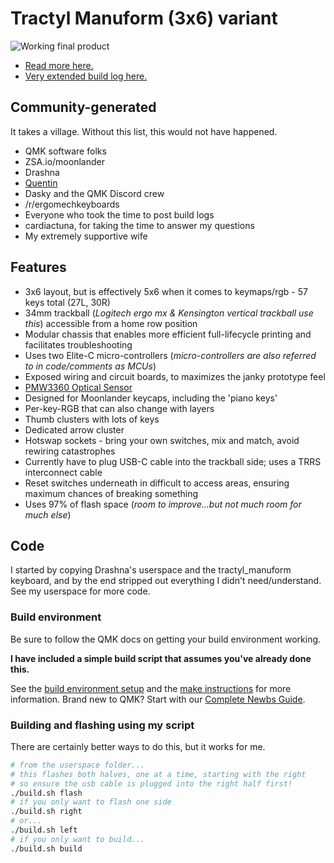 # Tractyl Manuform (3x6) variant
![Working final product](https://i.redd.it/15mq7kw29e691.jpg)

- [Read more here.](https://blog.practicaltech.ca/2022/06/learning-through-failure-keyboard.html)
- [Very extended build log here.](https://docs.google.com/document/d/1714zAB5GvLr3M8TnRpMvAdutThKMioJDGraUgG2VCB4/edit?usp=sharing)

## Community-generated
It takes a village.  Without this list, this would not have happened.
- QMK software folks
- ZSA.io/moonlander
- Drashna
- [Quentin](https://bastardkb.com/)
- Dasky and the QMK Discord crew
- /r/ergomechkeyboards
- Everyone who took the time to post build logs
- cardiactuna, for taking the time to answer my questions
- My extremely supportive wife

## Features
- 3x6 layout, but is effectively 5x6 when it comes to keymaps/rgb - 57 keys total (27L, 30R)
- 34mm trackball (*Logitech ergo mx & Kensington vertical trackball use this*) accessible from a home row position
- Modular chassis that enables more efficient full-lifecycle printing and facilitates troubleshooting
- Uses two Elite-C micro-controllers (*micro-controllers are also referred to in code/comments as MCUs*)
- Exposed wiring and circuit boards, to maximizes the janky prototype feel
- [PMW3360 Optical Sensor](https://www.tindie.com/products/jkicklighter/pmw3360-motion-sensor/)
- Designed for Moonlander keycaps, including the 'piano keys'
- Per-key-RGB that can also change with layers
- Thumb clusters with lots of keys
- Dedicated arrow cluster
- Hotswap sockets - bring your own switches, mix and match, avoid rewiring catastrophes
- Currently have to plug USB-C cable into the trackball side; uses a TRRS interconnect cable
- Reset switches underneath in difficult to access areas, ensuring maximum chances of breaking something
- Uses 97% of flash space (*room to improve...but not much room for much else*)

## Code
I started by copying Drashna's userspace and the tractyl_manuform keyboard, and by the end stripped out everything I didn't need/understand.  See my userspace for more code.

### Build environment
Be sure to follow the QMK docs on getting your build environment working.

**I have included a simple build script that assumes you've already done this.**

See the [build environment setup](https://docs.qmk.fm/#/getting_started_build_tools) and the [make instructions](https://docs.qmk.fm/#/getting_started_make_guide) for more information. Brand new to QMK? Start with our [Complete Newbs Guide](https://docs.qmk.fm/#/newbs).


### Building and flashing using my script
There are certainly better ways to do this, but it works for me.

```bash
# from the userspace folder...
# this flashes both halves, one at a time, starting with the right
# so ensure the usb cable is plugged into the right half first!
./build.sh flash
# if you only want to flash one side
./build.sh right
# or...
./build.sh left
# if you only want to build...
./build.sh build
```
